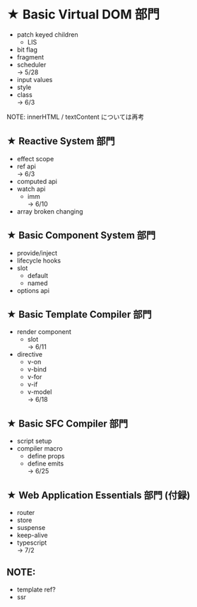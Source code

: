 # ★ Basic Virtual DOM 部門

- patch keyed children
  - LIS
- bit flag
- fragment
- scheduler  
  -> 5/28
- input values
- style
- class  
  -> 6/3

NOTE: innerHTML / textContent については再考

## ★ Reactive System 部門

- effect scope
- ref api  
  -> 6/3
- computed api
- watch api
  - imm  
    -> 6/10
- array broken changing

## ★ Basic Component System 部門

- provide/inject
- lifecycle hooks
- slot
  - default
  - named
- options api

## ★ Basic Template Compiler 部門

- render component
  - slot  
    -> 6/11
- directive
  - v-on
  - v-bind
  - v-for
  - v-if
  - v-model  
    -> 6/18

## ★ Basic SFC Compiler 部門

- script setup
- compiler macro
  - define props
  - define emits  
    -> 6/25

## ★ Web Application Essentials 部門 (付録)

- router
- store
- suspense
- keep-alive
- typescript  
  -> 7/2

## NOTE:

- template ref?
- ssr
